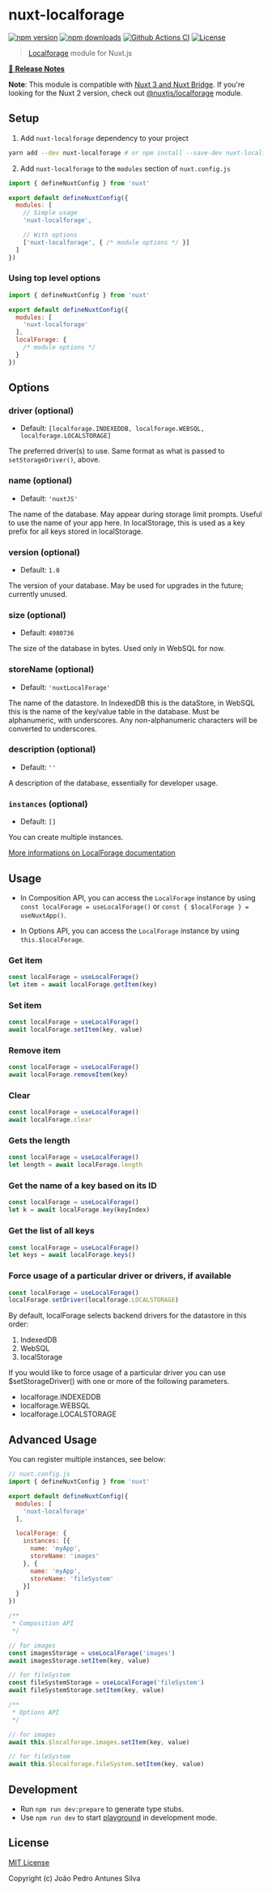 # nuxt-localforage

[![npm version][npm-version-src]][npm-version-href]
[![npm downloads][npm-downloads-src]][npm-downloads-href]
[![Github Actions CI][github-actions-ci-src]][github-actions-ci-href]
[![License][license-src]][license-href]

> [Localforage](https://github.com/localForage/localForage) module for Nuxt.js

[📖 **Release Notes**](./CHANGELOG.md)

**Note**: This module is compatible with [Nuxt 3 and Nuxt Bridge](https://v3.nuxtjs.org/). If you're looking for the
Nuxt 2 version, check out [@nuxtjs/localforage](https://github.com/nuxt-community/localforage-module) module.

## Setup

1. Add `nuxt-localforage` dependency to your project

```bash
yarn add --dev nuxt-localforage # or npm install --save-dev nuxt-localforage
```

2. Add `nuxt-localforage` to the `modules` section of `nuxt.config.js`

```js
import { defineNuxtConfig } from 'nuxt'

export default defineNuxtConfig({
  modules: [
    // Simple usage
    'nuxt-localforage',

    // With options
    ['nuxt-localforage', { /* module options */ }]
  ]
})
```

### Using top level options

```js
import { defineNuxtConfig } from 'nuxt'

export default defineNuxtConfig({
  modules: [
    'nuxt-localforage'
  ],
  localForage: {
    /* module options */
  }
})
```

## Options

### driver (optional)

- Default: `[localforage.INDEXEDDB, localforage.WEBSQL, localforage.LOCALSTORAGE]`

The preferred driver(s) to use. Same format as what is passed to `setStorageDriver()`, above.

### name (optional)

- Default: `'nuxtJS'`

The name of the database. May appear during storage limit prompts. Useful to use the name of your app here. In
localStorage, this is used as a key prefix for all keys stored in localStorage.

### version (optional)

- Default: `1.0`

The version of your database. May be used for upgrades in the future; currently unused.

### size (optional)

- Default: `4980736`

The size of the database in bytes. Used only in WebSQL for now.

### storeName (optional)

- Default: `'nuxtLocalForage'`

The name of the datastore. In IndexedDB this is the dataStore, in WebSQL this is the name of the key/value table in the
database. Must be alphanumeric, with underscores. Any non-alphanumeric characters will be converted to underscores.

### description (optional)

- Default: `''`

A description of the database, essentially for developer usage.

### `instances` (optional)

- Default: `[]`

You can create multiple instances.

[More informations on LocalForage documentation](https://github.com/localForage/localForage)

## Usage

- In Composition API, you can access the `LocalForage` instance by using `const localForage = useLocalForage()`
  or `const { $localForage } = useNuxtApp()`.

- In Options API, you can access the `LocalForage` instance by using `this.$localForage`.

### Get item

```js
const localForage = useLocalForage()
let item = await localForage.getItem(key)
```

### Set item

```js
const localForage = useLocalForage()
await localForage.setItem(key, value)
```

### Remove item

```js
const localForage = useLocalForage()
await localForage.removeItem(key)
```

### Clear

```js
const localForage = useLocalForage()
await localForage.clear
```

### Gets the length

```js
const localForage = useLocalForage()
let length = await localForage.length
```

### Get the name of a key based on its ID

```js
const localForage = useLocalForage()
let k = await localForage.key(keyIndex)
```

### Get the list of all keys

```js
const localForage = useLocalForage()
let keys = await localForage.keys()
```

### Force usage of a particular driver or drivers, if available

```js
const localForage = useLocalForage()
localForage.setDriver(localforage.LOCALSTORAGE)
```

By default, localForage selects backend drivers for the datastore in this order:

1. IndexedDB
2. WebSQL
3. localStorage

If you would like to force usage of a particular driver you can use $setStorageDriver() with one or more of the
following parameters.

- localforage.INDEXEDDB
- localforage.WEBSQL
- localforage.LOCALSTORAGE

## Advanced Usage

You can register multiple instances, see below:

```js
// nuxt.config.js
import { defineNuxtConfig } from 'nuxt'

export default defineNuxtConfig({
  modules: [
    'nuxt-localforage'
  ],

  localForage: {
    instances: [{
      name: 'myApp',
      storeName: 'images'
    }, {
      name: 'myApp',
      storeName: 'fileSystem'
    }]
  }
})

/**
 * Composition API
 */

// for images
const imagesStorage = useLocalForage('images')
await imagesStorage.setItem(key, value)

// for fileSystem
const fileSystemStorage = useLocalForage('fileSystem')
await fileSystemStorage.setItem(key, value)

/**
 * Options API
 */

// for images
await this.$localforage.images.setItem(key, value)

// for fileSystem
await this.$localforage.fileSystem.setItem(key, value)
```

## Development

- Run `npm run dev:prepare` to generate type stubs.
- Use `npm run dev` to start [playground](./playground) in development mode.

## License

[MIT License](./LICENSE)

Copyright (c) João Pedro Antunes Silva

<!-- Badges -->

[npm-version-src]: https://img.shields.io/npm/v/nuxt-localforage/latest.svg

[npm-version-href]: https://npmjs.com/package/nuxt-localforage

[npm-downloads-src]: https://img.shields.io/npm/dt/nuxt-localforage.svg

[npm-downloads-href]: https://npmjs.com/package/nuxt-localforage

[github-actions-ci-src]: https://github.com/JoaoPedroAS51/nuxt-localforage/workflows/ci/badge.svg

[github-actions-ci-href]: https://github.com/JoaoPedroAS51/nuxt-localforage/actions?query=workflow%3Aci

[license-src]: https://img.shields.io/npm/l/nuxt-localforage.svg

[license-href]: https://npmjs.com/package/nuxt-localforage
